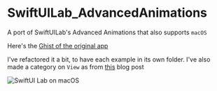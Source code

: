 # SwiftUILab_AdvancedAnimations

A port of SwiftUILab's Advanced Animations that also supports `macOS`

Here's the [Ghist of the original app](https://gist.github.com/swiftui-lab/e5901123101ffad6d39020cc7a810798)

I've refactored it a bit, to have each example in its own folder.
I've also made a category on `View` as from [this](https://newbedev.com/in-swiftui-is-it-possible-to-use-a-modifier-only-for-a-certain-os-target) blog post

![SwiftUI Lab on macOS](../main/SwiftUILab_AA/Pictures/SwiftUILabApp.png)





